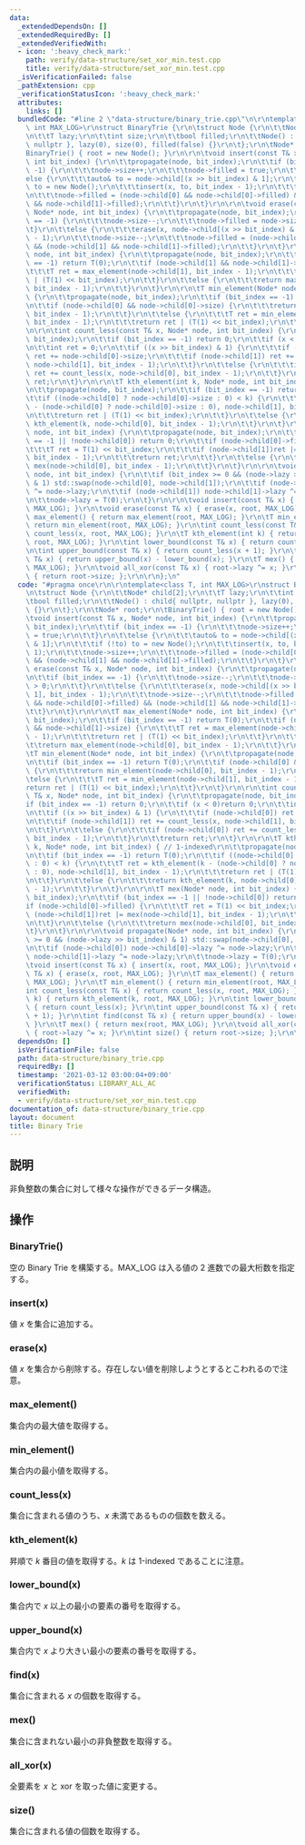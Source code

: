 ```yaml
---
data:
  _extendedDependsOn: []
  _extendedRequiredBy: []
  _extendedVerifiedWith:
  - icon: ':heavy_check_mark:'
    path: verify/data-structure/set_xor_min.test.cpp
    title: verify/data-structure/set_xor_min.test.cpp
  _isVerificationFailed: false
  _pathExtension: cpp
  _verificationStatusIcon: ':heavy_check_mark:'
  attributes:
    links: []
  bundledCode: "#line 2 \"data-structure/binary_trie.cpp\"\n\r\ntemplate<class T,\
    \ int MAX_LOG>\r\nstruct BinaryTrie {\r\n\tstruct Node {\r\n\t\tNode* child[2];\r\
    \n\t\tT lazy;\r\n\t\tint size;\r\n\t\tbool filled;\r\n\t\tNode() : child{ nullptr,\
    \ nullptr }, lazy(0), size(0), filled(false) {}\r\n\t};\r\n\tNode* root;\r\n\t\
    BinaryTrie() { root = new Node(); }\r\n\r\n\tvoid insert(const T& x, Node* node,\
    \ int bit_index) {\r\n\t\tpropagate(node, bit_index);\r\n\t\tif (bit_index ==\
    \ -1) {\r\n\t\t\tnode->size++;\r\n\t\t\tnode->filled = true;\r\n\t\t}\r\n\t\t\
    else {\r\n\t\t\tauto& to = node->child[(x >> bit_index) & 1];\r\n\t\t\tif (!to)\
    \ to = new Node();\r\n\t\t\tinsert(x, to, bit_index - 1);\r\n\t\t\tnode->size++;\r\
    \n\t\t\tnode->filled = (node->child[0] && node->child[0]->filled) && (node->child[1]\
    \ && node->child[1]->filled);\r\n\t\t}\r\n\t}\r\n\r\n\tvoid erase(const T& x,\
    \ Node* node, int bit_index) {\r\n\t\tpropagate(node, bit_index);\r\n\t\tif (bit_index\
    \ == -1) {\r\n\t\t\tnode->size--;\r\n\t\t\tnode->filled = node->size > 0;\r\n\t\
    \t}\r\n\t\telse {\r\n\t\t\terase(x, node->child[(x >> bit_index) & 1], bit_index\
    \ - 1);\r\n\t\t\tnode->size--;\r\n\t\t\tnode->filled = (node->child[0] && node->child[0]->filled)\
    \ && (node->child[1] && node->child[1]->filled);\r\n\t\t}\r\n\t}\r\n\r\n\tT max_element(Node*\
    \ node, int bit_index) {\r\n\t\tpropagate(node, bit_index);\r\n\t\tif (bit_index\
    \ == -1) return T(0);\r\n\t\tif (node->child[1] && node->child[1]->size) {\r\n\
    \t\t\tT ret = max_element(node->child[1], bit_index - 1);\r\n\t\t\treturn ret\
    \ | (T(1) << bit_index);\r\n\t\t}\r\n\t\telse {\r\n\t\t\treturn max_element(node->child[0],\
    \ bit_index - 1);\r\n\t\t}\r\n\t}\r\n\r\n\tT min_element(Node* node, int bit_index)\
    \ {\r\n\t\tpropagate(node, bit_index);\r\n\t\tif (bit_index == -1) return T(0);\r\
    \n\t\tif (node->child[0] && node->child[0]->size) {\r\n\t\t\treturn min_element(node->child[0],\
    \ bit_index - 1);\r\n\t\t}\r\n\t\telse {\r\n\t\t\tT ret = min_element(node->child[1],\
    \ bit_index - 1);\r\n\t\t\treturn ret | (T(1) << bit_index);\r\n\t\t}\r\n\t}\r\
    \n\r\n\tint count_less(const T& x, Node* node, int bit_index) {\r\n\t\tpropagate(node,\
    \ bit_index);\r\n\t\tif (bit_index == -1) return 0;\r\n\t\tif (x < 0)return 0;\r\
    \n\t\tint ret = 0;\r\n\t\tif ((x >> bit_index) & 1) {\r\n\t\t\tif (node->child[0])\
    \ ret += node->child[0]->size;\r\n\t\t\tif (node->child[1]) ret += count_less(x,\
    \ node->child[1], bit_index - 1);\r\n\t\t}\r\n\t\telse {\r\n\t\t\tif (node->child[0])\
    \ ret += count_less(x, node->child[0], bit_index - 1);\r\n\t\t}\r\n\t\treturn\
    \ ret;\r\n\t}\r\n\r\n\tT kth_element(int k, Node* node, int bit_index) { // 1-indexed\r\
    \n\t\tpropagate(node, bit_index);\r\n\t\tif (bit_index == -1) return T(0);\r\n\
    \t\tif ((node->child[0] ? node->child[0]->size : 0) < k) {\r\n\t\t\tT ret = kth_element(k\
    \ - (node->child[0] ? node->child[0]->size : 0), node->child[1], bit_index - 1);\r\
    \n\t\t\treturn ret | (T(1) << bit_index);\r\n\t\t}\r\n\t\telse {\r\n\t\t\treturn\
    \ kth_element(k, node->child[0], bit_index - 1);\r\n\t\t}\r\n\t}\r\n\r\n\tT mex(Node*\
    \ node, int bit_index) {\r\n\t\tpropagate(node, bit_index);\r\n\t\tif (bit_index\
    \ == -1 || !node->child[0]) return 0;\r\n\t\tif (node->child[0]->filled) {\r\n\
    \t\t\tT ret = T(1) << bit_index;\r\n\t\t\tif (node->child[1])ret |= mex(node->child[1],\
    \ bit_index - 1);\r\n\t\t\treturn ret;\r\n\t\t}\r\n\t\telse {\r\n\t\t\treturn\
    \ mex(node->child[0], bit_index - 1);\r\n\t\t}\r\n\t}\r\n\r\n\tvoid propagate(Node*\
    \ node, int bit_index) {\r\n\t\tif (bit_index >= 0 && (node->lazy >> bit_index)\
    \ & 1) std::swap(node->child[0], node->child[1]);\r\n\t\tif (node->child[0]) node->child[0]->lazy\
    \ ^= node->lazy;\r\n\t\tif (node->child[1]) node->child[1]->lazy ^= node->lazy;\r\
    \n\t\tnode->lazy = T(0);\r\n\t}\r\n\r\n\tvoid insert(const T& x) { insert(x, root,\
    \ MAX_LOG); }\r\n\tvoid erase(const T& x) { erase(x, root, MAX_LOG); }\r\n\tT\
    \ max_element() { return max_element(root, MAX_LOG); }\r\n\tT min_element() {\
    \ return min_element(root, MAX_LOG); }\r\n\tint count_less(const T& x) { return\
    \ count_less(x, root, MAX_LOG); }\r\n\tT kth_element(int k) { return kth_element(k,\
    \ root, MAX_LOG); }\r\n\tint lower_bound(const T& x) { return count_less(x); }\r\
    \n\tint upper_bound(const T& x) { return count_less(x + 1); }\r\n\tint find(const\
    \ T& x) { return upper_bound(x) - lower_bound(x); }\r\n\tT mex() { return mex(root,\
    \ MAX_LOG); }\r\n\tvoid all_xor(const T& x) { root->lazy ^= x; }\r\n\tint size()\
    \ { return root->size; };\r\n\r\n};\n"
  code: "#pragma once\r\n\r\ntemplate<class T, int MAX_LOG>\r\nstruct BinaryTrie {\r\
    \n\tstruct Node {\r\n\t\tNode* child[2];\r\n\t\tT lazy;\r\n\t\tint size;\r\n\t\
    \tbool filled;\r\n\t\tNode() : child{ nullptr, nullptr }, lazy(0), size(0), filled(false)\
    \ {}\r\n\t};\r\n\tNode* root;\r\n\tBinaryTrie() { root = new Node(); }\r\n\r\n\
    \tvoid insert(const T& x, Node* node, int bit_index) {\r\n\t\tpropagate(node,\
    \ bit_index);\r\n\t\tif (bit_index == -1) {\r\n\t\t\tnode->size++;\r\n\t\t\tnode->filled\
    \ = true;\r\n\t\t}\r\n\t\telse {\r\n\t\t\tauto& to = node->child[(x >> bit_index)\
    \ & 1];\r\n\t\t\tif (!to) to = new Node();\r\n\t\t\tinsert(x, to, bit_index -\
    \ 1);\r\n\t\t\tnode->size++;\r\n\t\t\tnode->filled = (node->child[0] && node->child[0]->filled)\
    \ && (node->child[1] && node->child[1]->filled);\r\n\t\t}\r\n\t}\r\n\r\n\tvoid\
    \ erase(const T& x, Node* node, int bit_index) {\r\n\t\tpropagate(node, bit_index);\r\
    \n\t\tif (bit_index == -1) {\r\n\t\t\tnode->size--;\r\n\t\t\tnode->filled = node->size\
    \ > 0;\r\n\t\t}\r\n\t\telse {\r\n\t\t\terase(x, node->child[(x >> bit_index) &\
    \ 1], bit_index - 1);\r\n\t\t\tnode->size--;\r\n\t\t\tnode->filled = (node->child[0]\
    \ && node->child[0]->filled) && (node->child[1] && node->child[1]->filled);\r\n\
    \t\t}\r\n\t}\r\n\r\n\tT max_element(Node* node, int bit_index) {\r\n\t\tpropagate(node,\
    \ bit_index);\r\n\t\tif (bit_index == -1) return T(0);\r\n\t\tif (node->child[1]\
    \ && node->child[1]->size) {\r\n\t\t\tT ret = max_element(node->child[1], bit_index\
    \ - 1);\r\n\t\t\treturn ret | (T(1) << bit_index);\r\n\t\t}\r\n\t\telse {\r\n\t\
    \t\treturn max_element(node->child[0], bit_index - 1);\r\n\t\t}\r\n\t}\r\n\r\n\
    \tT min_element(Node* node, int bit_index) {\r\n\t\tpropagate(node, bit_index);\r\
    \n\t\tif (bit_index == -1) return T(0);\r\n\t\tif (node->child[0] && node->child[0]->size)\
    \ {\r\n\t\t\treturn min_element(node->child[0], bit_index - 1);\r\n\t\t}\r\n\t\
    \telse {\r\n\t\t\tT ret = min_element(node->child[1], bit_index - 1);\r\n\t\t\t\
    return ret | (T(1) << bit_index);\r\n\t\t}\r\n\t}\r\n\r\n\tint count_less(const\
    \ T& x, Node* node, int bit_index) {\r\n\t\tpropagate(node, bit_index);\r\n\t\t\
    if (bit_index == -1) return 0;\r\n\t\tif (x < 0)return 0;\r\n\t\tint ret = 0;\r\
    \n\t\tif ((x >> bit_index) & 1) {\r\n\t\t\tif (node->child[0]) ret += node->child[0]->size;\r\
    \n\t\t\tif (node->child[1]) ret += count_less(x, node->child[1], bit_index - 1);\r\
    \n\t\t}\r\n\t\telse {\r\n\t\t\tif (node->child[0]) ret += count_less(x, node->child[0],\
    \ bit_index - 1);\r\n\t\t}\r\n\t\treturn ret;\r\n\t}\r\n\r\n\tT kth_element(int\
    \ k, Node* node, int bit_index) { // 1-indexed\r\n\t\tpropagate(node, bit_index);\r\
    \n\t\tif (bit_index == -1) return T(0);\r\n\t\tif ((node->child[0] ? node->child[0]->size\
    \ : 0) < k) {\r\n\t\t\tT ret = kth_element(k - (node->child[0] ? node->child[0]->size\
    \ : 0), node->child[1], bit_index - 1);\r\n\t\t\treturn ret | (T(1) << bit_index);\r\
    \n\t\t}\r\n\t\telse {\r\n\t\t\treturn kth_element(k, node->child[0], bit_index\
    \ - 1);\r\n\t\t}\r\n\t}\r\n\r\n\tT mex(Node* node, int bit_index) {\r\n\t\tpropagate(node,\
    \ bit_index);\r\n\t\tif (bit_index == -1 || !node->child[0]) return 0;\r\n\t\t\
    if (node->child[0]->filled) {\r\n\t\t\tT ret = T(1) << bit_index;\r\n\t\t\tif\
    \ (node->child[1])ret |= mex(node->child[1], bit_index - 1);\r\n\t\t\treturn ret;\r\
    \n\t\t}\r\n\t\telse {\r\n\t\t\treturn mex(node->child[0], bit_index - 1);\r\n\t\
    \t}\r\n\t}\r\n\r\n\tvoid propagate(Node* node, int bit_index) {\r\n\t\tif (bit_index\
    \ >= 0 && (node->lazy >> bit_index) & 1) std::swap(node->child[0], node->child[1]);\r\
    \n\t\tif (node->child[0]) node->child[0]->lazy ^= node->lazy;\r\n\t\tif (node->child[1])\
    \ node->child[1]->lazy ^= node->lazy;\r\n\t\tnode->lazy = T(0);\r\n\t}\r\n\r\n\
    \tvoid insert(const T& x) { insert(x, root, MAX_LOG); }\r\n\tvoid erase(const\
    \ T& x) { erase(x, root, MAX_LOG); }\r\n\tT max_element() { return max_element(root,\
    \ MAX_LOG); }\r\n\tT min_element() { return min_element(root, MAX_LOG); }\r\n\t\
    int count_less(const T& x) { return count_less(x, root, MAX_LOG); }\r\n\tT kth_element(int\
    \ k) { return kth_element(k, root, MAX_LOG); }\r\n\tint lower_bound(const T& x)\
    \ { return count_less(x); }\r\n\tint upper_bound(const T& x) { return count_less(x\
    \ + 1); }\r\n\tint find(const T& x) { return upper_bound(x) - lower_bound(x);\
    \ }\r\n\tT mex() { return mex(root, MAX_LOG); }\r\n\tvoid all_xor(const T& x)\
    \ { root->lazy ^= x; }\r\n\tint size() { return root->size; };\r\n\r\n};"
  dependsOn: []
  isVerificationFile: false
  path: data-structure/binary_trie.cpp
  requiredBy: []
  timestamp: '2021-03-12 03:00:04+09:00'
  verificationStatus: LIBRARY_ALL_AC
  verifiedWith:
  - verify/data-structure/set_xor_min.test.cpp
documentation_of: data-structure/binary_trie.cpp
layout: document
title: Binary Trie
---
```


## 説明
非負整数の集合に対して様々な操作ができるデータ構造。

## 操作
### BinaryTrie()
空の Binary Trie を構築する。MAX_LOG は入る値の $2$ 進数での最大桁数を指定する。
### insert(x)
値 $x$ を集合に追加する。
### erase(x)
値 $x$ を集合から削除する。存在しない値を削除しようとするとこわれるので注意。
### max_element()
集合内の最大値を取得する。
### min_element()
集合内の最小値を取得する。
### count_less(x)
集合に含まれる値のうち、$x$ 未満であるものの個数を数える。
### kth_element(k)
昇順で $k$ 番目の値を取得する。$k$ は 1-indexed であることに注意。
### lower_bound(x)
集合内で $x$ 以上の最小の要素の番号を取得する。
### upper_bound(x)
集合内で $x$ より大きい最小の要素の番号を取得する。
### find(x)
集合に含まれる $x$ の個数を取得する。
### mex()
集合に含まれない最小の非負整数を取得する。
### all_xor(x)
全要素を $x$ と xor を取った値に変更する。
### size()
集合に含まれる値の個数を取得する。